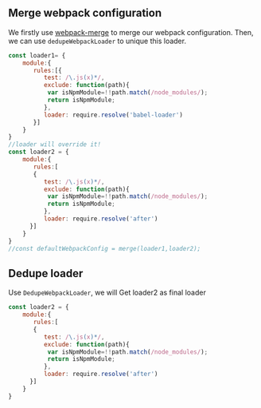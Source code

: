 ## Merge webpack configuration

We firstly use [webpack-merge](https://www.npmjs.com/package/webpack-merge) to merge our webpack configuration. Then, we can use `dedupeWebpackLoader` to unique this loader.

```js
const loader1= {
    module:{
       rules:[{
          test: /\.js(x)*/,
          exclude: function(path){
           var isNpmModule=!!path.match(/node_modules/);
           return isNpmModule;
          },
          loader: require.resolve('babel-loader')
       }]
    }
}
//loader will override it!
const loader2 = {
    module:{
       rules:[
       {
          test: /\.js(x)*/,
          exclude: function(path){
           var isNpmModule=!!path.match(/node_modules/);
           return isNpmModule;
          },
          loader: require.resolve('after')
      }]
    }
}
//const defaultWebpackConfig = merge(loader1,loader2);
```

## Dedupe loader

Use `DedupeWebpackLoader`, we will Get loader2 as final loader

```js
const loader2 = {
    module:{
       rules:[
       {
          test: /\.js(x)*/,
          exclude: function(path){
           var isNpmModule=!!path.match(/node_modules/);
           return isNpmModule;
          },
          loader: require.resolve('after')
      }]
    }
}
```



